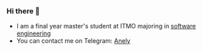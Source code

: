 ### Hi there 👋

<!--
**Ane1y/ane1y** is a ✨ _special_ ✨ repository because its `README.md` (this file) appears on your GitHub profile.

Here are some ideas to get you started:

- 🔭 I’m currently working on ...
- 🌱 I’m currently learning ...
- 👯 I’m looking to collaborate on ...
- 🤔 I’m looking for help with ...
- 💬 Ask me about ...
- 📫 How to reach me: ...
- 😄 Pronouns: ...
- ⚡ Fun fact: ...
-->
- I am a final year master's student at ITMO majoring in [software engineering](https://mse.itmo.ru/)
- You can contact me on Telegram: [Anely](t.me/Anely)

